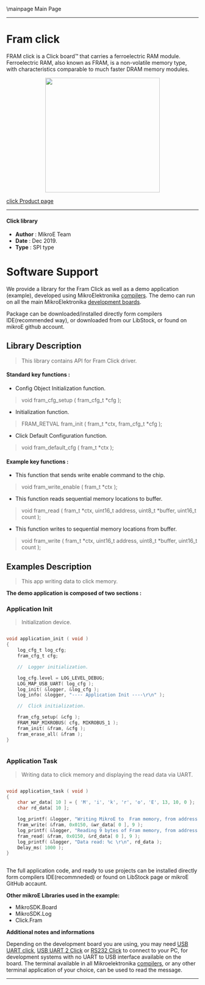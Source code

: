 \mainpage Main Page
 
 

---
# Fram click

FRAM click is a Click board™ that carries a ferroelectric RAM module. Ferroelectric RAM, also known as FRAM, is a non-volatile memory type, with characteristics comparable to much faster DRAM memory modules.

<p align="center">
  <img src="https://download.mikroe.com/images/click_for_ide/fram_click.png" height=300px>
</p>

[click Product page](<https://www.mikroe.com/fram-click>)

---


#### Click library 

- **Author**        : MikroE Team
- **Date**          : Dec 2019.
- **Type**          : SPI type


# Software Support

We provide a library for the Fram Click 
as well as a demo application (example), developed using MikroElektronika 
[compilers](https://shop.mikroe.com/compilers). 
The demo can run on all the main MikroElektronika [development boards](https://shop.mikroe.com/development-boards).

Package can be downloaded/installed directly form compilers IDE(recommended way), or downloaded from our LibStock, or found on mikroE github account. 

## Library Description

> This library contains API for Fram Click driver.

#### Standard key functions :

- Config Object Initialization function.
> void fram_cfg_setup ( fram_cfg_t *cfg ); 
 
- Initialization function.
> FRAM_RETVAL fram_init ( fram_t *ctx, fram_cfg_t *cfg );

- Click Default Configuration function.
> void fram_default_cfg ( fram_t *ctx );


#### Example key functions :

- This function that sends write enable command to the chip.
> void fram_write_enable ( fram_t *ctx );
 
- This function reads sequential memory locations to buffer.
> void fram_read ( fram_t *ctx, uint16_t address, uint8_t *buffer, uint16_t count );

- This function writes to sequential memory locations from buffer.
> void fram_write ( fram_t *ctx, uint16_t address, uint8_t *buffer, uint16_t count );

## Examples Description

> This app writing data to click memory.

**The demo application is composed of two sections :**

### Application Init 

> Initialization device.

```c

void application_init ( void )
{
    log_cfg_t log_cfg;
    fram_cfg_t cfg;

    //  Logger initialization.

    log_cfg.level = LOG_LEVEL_DEBUG;
    LOG_MAP_USB_UART( log_cfg );
    log_init( &logger, &log_cfg );
    log_info( &logger, "---- Application Init ----\r\n" );

    //  Click initialization.

    fram_cfg_setup( &cfg );
    FRAM_MAP_MIKROBUS( cfg, MIKROBUS_1 );
    fram_init( &fram, &cfg );
    fram_erase_all( &fram );
}
  
```

### Application Task

> Writing data to click memory and displaying the read data via UART. 

```c

void application_task ( void )
{
    char wr_data[ 10 ] = { 'M', 'i', 'k', 'r', 'o', 'E', 13, 10, 0 };
    char rd_data[ 10 ];

    log_printf( &logger, "Writing MikroE to  Fram memory, from address 0x0150: \r\n" );
    fram_write( &fram, 0x0150, &wr_data[ 0 ], 9 );
    log_printf( &logger, "Reading 9 bytes of Fram memory, from address 0x0150: \r\n" );
    fram_read( &fram, 0x0150, &rd_data[ 0 ], 9 );
    log_printf( &logger, "Data read: %c \r\n", rd_data );
    Delay_ms( 1000 );
}
 

```

The full application code, and ready to use projects can be  installed directly form compilers IDE(recommneded) or found on LibStock page or mikroE GitHub accaunt.

**Other mikroE Libraries used in the example:** 

- MikroSDK.Board
- MikroSDK.Log
- Click.Fram

**Additional notes and informations**

Depending on the development board you are using, you may need 
[USB UART click](https://shop.mikroe.com/usb-uart-click), 
[USB UART 2 Click](https://shop.mikroe.com/usb-uart-2-click) or 
[RS232 Click](https://shop.mikroe.com/rs232-click) to connect to your PC, for 
development systems with no UART to USB interface available on the board. The 
terminal available in all Mikroelektronika 
[compilers](https://shop.mikroe.com/compilers), or any other terminal application 
of your choice, can be used to read the message.



---
